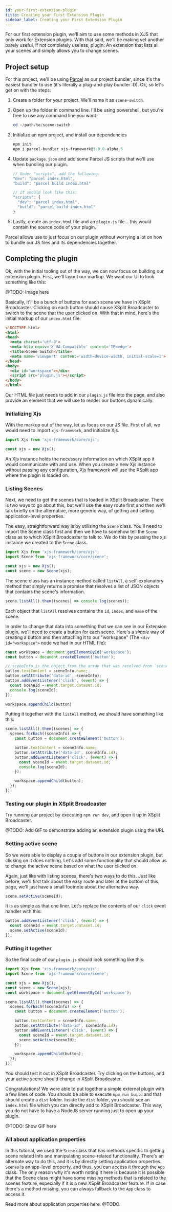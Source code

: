 ```yaml
---
id: your-first-extension-plugin
title: Creating your First Extension Plugin
sidebar_label: Creating your First Extension Plugin
---
```


For our first extension plugin, we'll aim to use some methods in XJS that only work for Extension plugins. With that said, we'll be making yet another barely useful, if not completely useless, plugin: An extension that lists all your scenes and simply allows you to change scenes.

## Project setup

For this project, we'll be using [Parcel](https://parceljs.org/) as our project bundler, since it's the easiest bundler to use (it's literally a plug-and-play bundler :D). Ok, so let's get on with the steps:

1. Create a folder for your project. We'll name it as `scene-switch`.

2. Open up the folder in command line. I'll be using powershell, but you're free to use any command line you want.

   ```powershell
   cd ~/path/to/scene-switch
   ```

3. Initialize an npm project, and install our dependencies

   ```powershell
   npm init
   npm i parcel-bundler xjs-framework@3.0.0-alpha.5
   ```

4. Update `package.json` and add some Parcel JS scripts that we'll use when bundling our plugin.

   ```javascript
   // Under "scripts", add the following:
   "dev": "parcel index.html",
   "build": "parcel build index.html"
   
   // It should look like this:
   "scripts": {
     "dev": "parcel index.html",
     "build": "parcel build index.html"
   }
   ```

5. Lastly, create an `index.html` file and an `plugin.js` file... this would contain the source code of your plugin.

Parcel allows use to just focus on our plugin without worrying a lot on how to bundle our JS files and its dependencies together.

## Completing the plugin

Ok, with the initial tooling out of the way, we can now focus on building our extension plugin. First, we'll layout our markup. We want our UI to look something like this:

@TODO: Image here

Basically, it'll be a bunch of buttons for each scene we have in XSplit Broadcaster. Clicking on each button should cause XSplit Broadcaster to switch to the scene that the user clicked on. With that in mind, here's the initial markup of our `index.html` file:

```html
<!DOCTYPE html>
<html>
<head>
  <meta charset='utf-8'>
  <meta http-equiv='X-UA-Compatible' content='IE=edge'>
  <title>Scene Switch</title>
  <meta name='viewport' content='width=device-width, initial-scale=1'>
</head>
<body>
  <div id="workspace"></div>
  <script src='plugin.js'></script>
</body>
</html>
```

Our HTML file just needs to add in our `plugin.js` file into the page, and also provide an element that we will use to render our buttons dynamically.

### Initializing Xjs

With the markup out of the way, let us focus on our JS file. First of all, we would need to import `xjs-framework`, and initialize Xjs.

```javascript
import Xjs from 'xjs-framework/core/xjs';

const xjs = new Xjs();
```

An Xjs instance holds the necessary information on which XSplit app it would communicate with and use. When you create a new Xjs instance without passing any configuration, Xjs framework will use the XSplit app where the plugin is loaded on.

### Listing Scenes

Next, we need to get the scenes that is loaded in XSplit Broadcaster. There is two ways to go about this, but we'll use the easy route first and then we'll talk briefly on the alternative, more generic way, of getting and setting application-level properties.

The easy, straightforward way is by utilising the `Scene` class. You'll need to import the Scene class first and then we have to somehow tell the `Scene` class as to which XSplit Broadcaster to talk to. We do this by passing the xjs instance we created to the `Scene` class.

```javascript {2, 5}
import Xjs from 'xjs-framework/core/xjs';
import Scene from 'xjs-framework/core/scene';

const xjs = new Xjs();
const scene = new Scene(xjs);
```

The scene class has an instance method called `listAll`, a self-explanatory method that simply returns a promise that resolves a list of JSON objects that contains the scene's information.

```javascript
scene.listAll().then((scenes) => console.log(scenes));
```

Each object that `listAll` resolves contains the `id`, `index`, and `name` of the scene.

In order to change that data into something that we can see in our Extension plugin, we'll need to create a button for each scene. Here's a *simple* way of creating a button and then attaching it to our "workspace" (The `<div id="workspace">` node we had in our HTML file):

```javascript
const workspace = document.getElementById('workspace');
const button = document.createElement('button');

// sceneInfo is the object from the array that was resolved from `scene.listAll`
button.textContent = sceneInfo.name;
button.setAttribute('data-id', sceneInfo);
button.addEventListener('click', (event) => {
  const sceneId = event.target.dataset.id;
  console.log(sceneId);
});

workspace.appendChild(button)

```

Putting it together with the `listAll` method, we should have something like this:

```javascript
scene.listAll().then((scenes) => {
  scenes.forEach((sceneInfo) => {
    const button = document.createElement('button');

    button.textContent = sceneInfo.name;
    button.setAttribute('data-id', sceneInfo.id);
    button.addEventListener('click', (event) => {
      const sceneId = event.target.dataset.id;
      console.log(sceneId);
    });

    workspace.appendChild(button);
  });
});
```

### Testing our plugin in XSplit Broadcaster

Try running our project by executing `npm run dev`, and open it up in XSplit Broadcaster.

@TODO: Add GIF to demonstrate adding an extension plugin using the URL

### Setting active scene

So we were able to display a couple of buttons in our extension plugin, but clicking on it does nothing. Let's add some functionality that should allow us to change the active scene based on what the user clicked on.

Again, just like with listing scenes, there's two ways to do this. Just like before, we'll first talk about the easy route and later at the bottom of this page, we'll just have a small footnote about the alternative way.

```javascript
scene.setActive(sceneId);
```

It is as simple as that one liner. Let's replace the contents of our `click` event handler with this:

```javascript
button.addEventListener('click', (event) => {
  const sceneId = event.target.dataset.id;
  scene.setActive(sceneId);
});
```

### Putting it together

So the final code of our `plugin.js` should look something like this:

```javascript
import Xjs from 'xjs-framework/core/xjs';
import Scene from 'xjs-framework/core/scene';

const xjs = new Xjs();
const scene = new Scene(xjs);
const workspace = document.getElementById('workspace');

scene.listAll().then((scenes) => {
  scenes.forEach((sceneInfo) => {
    const button = document.createElement('button');

    button.textContent = sceneInfo.name;
    button.setAttribute('data-id', sceneInfo.id);
    button.addEventListener('click', (event) => {
      const sceneId = event.target.dataset.id;
      scene.setActive(sceneId);
    });

    workspace.appendChild(button);
  });
});

```

You should test it out in XSplit Broadcaster. Try clicking on the buttons, and your active scene should change in XSplit Broadcaster.

Congratulations! We were able to put together a simple external plugin with a few lines of code. You should be able to execute `npm run build` and that should create a `dist` folder. Inside the `dist` folder, you should see an `index.html` file which you can directly add to XSplit Broadcaster. This way, you do not have to have a NodeJS server running just to open up your plugin.

@TODO: Show GIF here

### All about application properties

In this tutorial, we used the `Scene` class that has methods specific to getting scene related info and manipulating scene-related functionality. There's an alternate way to do this, and it is by directly setting application properties. `Scenes` is an app-level property, and thus, you can access it through the `App` class. The only reason why it's worth noting it here is because it is possible that the Scene class might have some missing methods that is related to the scenes feature, especially if it is a new XSplit Broadcaster feature. If in case there's a method missing, you can always fallback to the `App` class to access it.

Read more about application properties here. @TODO.

